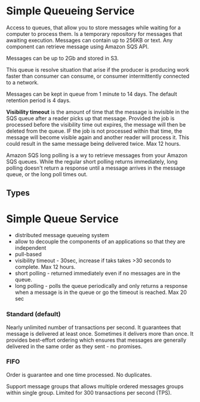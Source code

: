 # Simple Queueing Service
Access to queues, that allow you to store messages while waiting for a computer to process them. Is a temporary repository for messages that awaiting execution.
Messages can contain up to 256KB or text. Any component can retrieve message using Amazon SQS API.

Messages can be up to 2Gb and stored in S3.

This queue is resolve situation that arise if the producer is producing work faster than consumer can consume, or consumer intermittently connected to a network.

Messages can be kept in queue from 1 minute to 14 days. The default retention period is 4 days.


**Visibility timeout** is the amount of time that the message is invisible in the SQS queue after a reader picks up that message. Provided the job is processed before the visibility time out expires, the message will then be deleted from the queue. IF the job is not processed within that time, the message will become visible again and another reader will process it. This could result in the same message being delivered twice. Max 12 hours.


Amazon SQS long polling is a wy to retrieve messages from your Amazon SQS queues. While the regular short polling returns immediately, long polling doesn't return a response until a message arrives in the message queue, or the long poll times out.

## Types
# Simple Queue Service

- distributed message queueing system
- allow to decouple the components of an applications so that they are independent
- pull-based
- visibility timeout - 30sec, increase if taks takes >30 seconds to complete. Max 12 hours.
- short polling - returned immediately even if no messages are in the queue. 
- long polling - polls the queue periodically and only returns a response when a message is in the queue or go the timeout is reached. Max 20 sec

### Standard (default)

Nearly unlimited number of transactions per second. It guarantees that message is delivered at least once. Sometimes it delivers more than once. It provides best-effort ordering which ensures that messages are generally delivered in the same order as they sent - no promises.

### FIFO
Order is guarantee and one time processed. No duplicates.

Support message groups that allows multiple ordered messages groups within single group. Limited for 300 transactions per second (TPS).
